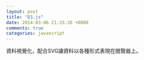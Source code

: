 ```yaml
---
layout: post
title: "D3.js"
date: 2014-03-06 21:33:26 +0800
comments: true
categories: javascript
---
```


資料視覺化，配合SVG讓資料以各種形式表現在閱覽器上。  
